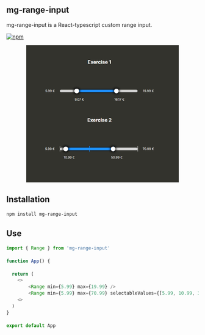 ## mg-range-input

mg-range-input is a React-typescript custom range input. 

[![npm](https://img.shields.io/npm/v/mg-range-input)](https://www.npmjs.com/package/mg-range-input)

<p align="center">
  <img src="https://github.com/miguelgisbert/range-input/blob/master/public/mg-range-input.png" alt="Range input" style="max-width: 400px;">
</p>

## Installation

```bash
npm install mg-range-input
```

## Use

```ts
import { Range } from 'mg-range-input'

function App() {

  return (
    <>
        <Range min={5.99} max={19.99} />
        <Range min={5.99} max={70.99} selectableValues={[5.99, 10.99, 30.99, 50.99, 70.99]}/>
    <>
  )
}

export default App
```